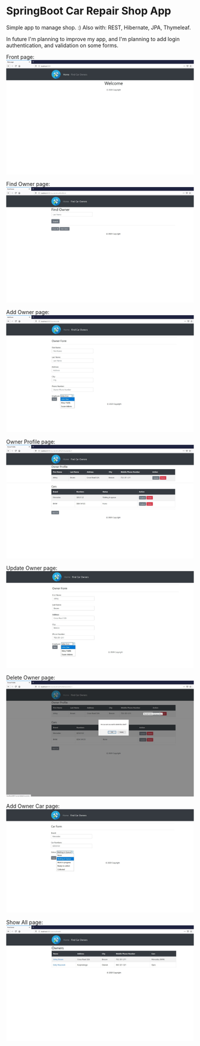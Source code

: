 # SpringBoot Car Repair Shop App
Simple app to manage shop. :) Also with: REST, Hibernate, JPA, Thymeleaf.

In future I'm planning to improve my app, and I'm planning to add login authentication, and validation on some forms.

Front page:
![main page](images/main-page.jpg)

Find Owner page:
![show_page owner](images/find-car-page.jpg)

Add Owner page:
![add owner](images/add-car-owner.jpg)

Owner Profile page:
![profile owner](images/owner-profile.jpg)

Update Owner page:
![update owner](images/update-owner.jpg)

Delete Owner page:
![delete owner](images/delete-pop-up.jpg)

Add Owner Car page:
![car owner](images/update-car.jpg)

Show All page:
![show-all](images/show-all.jpg)
